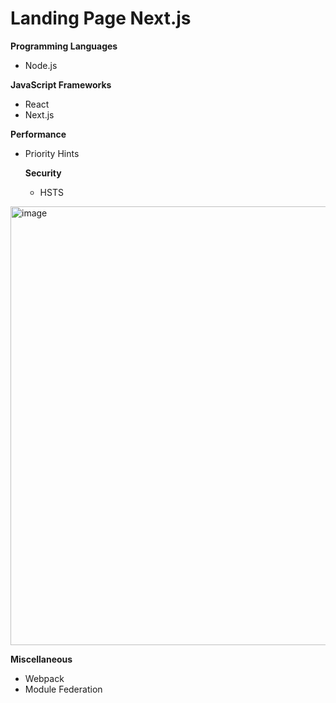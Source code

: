 # Landing Page Next.js

**Programming Languages**

- Node.js

**JavaScript Frameworks**

- React
- Next.js

**Performance**

- Priority Hints

  **Security**

  - HSTS

<img width="1213" height="702" alt="image" src="https://github.com/user-attachments/assets/59b01727-57e1-4be3-9368-c39087e52118" />

  **Miscellaneous**

  - Webpack
  - Module Federation

  
